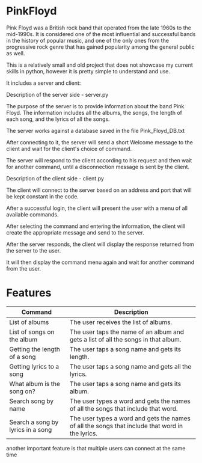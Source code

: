 # PinkFloyd
Pink Floyd was a British rock band that operated from the late 1960s to the mid-1990s. It is considered one of the most influential and successful bands in the history of popular music, and one of the only ones from the progressive rock genre that has gained popularity among the general public as well.

This is a relatively small and old project that does not showcase my current skills in python, however it is pretty simple to understand and use.

It includes a server and client:

Description of the server side - server.py

The purpose of the server is to provide information about the band Pink Floyd. The information includes all the albums, the songs, the length of each song, and the lyrics of all the songs.

The server works against a database saved in the file Pink_Floyd_DB.txt

After connecting to it, the server will send a short Welcome message to the client and wait for the client's choice of command.

The server will respond to the client according to his request and then wait for another command, until a disconnection message is sent by the client.


Description of the client side - client.py

The client will connect to the server based on an address and port that will be kept constant in the code.

After a successful login, the client will present the user with a menu of all available commands.

After selecting the command and entering the information, the client will create the appropriate message and send to the server.

After the server responds, the client will display the response returned from the server to the user.

It will then display the command menu again and wait for another command from the user.


# Features
| Command                    | Description                                                                                   |
| -------------------------- | --------------------------------------------------------------------------------------------- |
| List of albums             | The user receives the list of albums.                                                        |
| List of songs on the album | The user taps the name of an album and gets a list of all the songs in that album.             |
| Getting the length of a song | The user taps a song name and gets its length.                                              |
| Getting lyrics to a song   | The user taps a song name and gets all the lyrics.                                             |
| What album is the song on? | The user taps a song name and gets its album.                                                  |
| Search song by name        | The user types a word and gets the names of all the songs that include that word.               |
| Search a song by lyrics in a song | The user types a word and gets the names of all the songs that include that word in the lyrics. |

another important feature is that multiple users can connect at the same time

